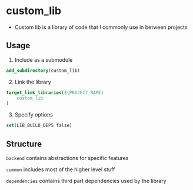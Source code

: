 # custom_lib

- Custom lib is a library of code that I commonly use in between projects

## Usage

1) Include as a submodule
```cmake
add_subdirectory(custom_lib)
```

2) Link the library
```cmake
target_link_libraries(${PROJECT_NAME}
    custom_lib
)
```

3) Specify options
```cmake
set(LIB_BUILD_DEPS false)
```

## Structure

`backend` contains abstractions for specific features

`common` includes most of the higher level stuff

`dependencies` contains third part dependencies used by the library




